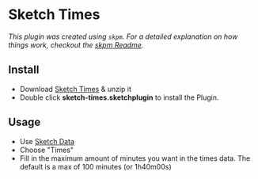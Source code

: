 # Sketch Times

_This plugin was created using `skpm`. For a detailed explanation on how things work, checkout the [skpm Readme](https://github.com/skpm/skpm/blob/master/README.md)._

## Install

- Download [Sketch Times](https://github.com/xaddict/sketch-times/releases/latest) & unzip it
- Double click **sketch-times.sketchplugin** to install the Plugin.

## Usage

- Use [Sketch Data](https://www.sketch.com/docs/data/)
- Choose "Times"
- Fill in the maximum amount of minutes you want in the times data. The default is a max of 100 minutes (or 1h40m00s)
